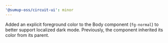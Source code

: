 ```yaml
---
'@sumup-oss/circuit-ui': minor
---
```


Added an explicit foreground color to the Body component (`fg-normal`) to better support localized dark mode. Previously, the component inherited its color from its parent.
